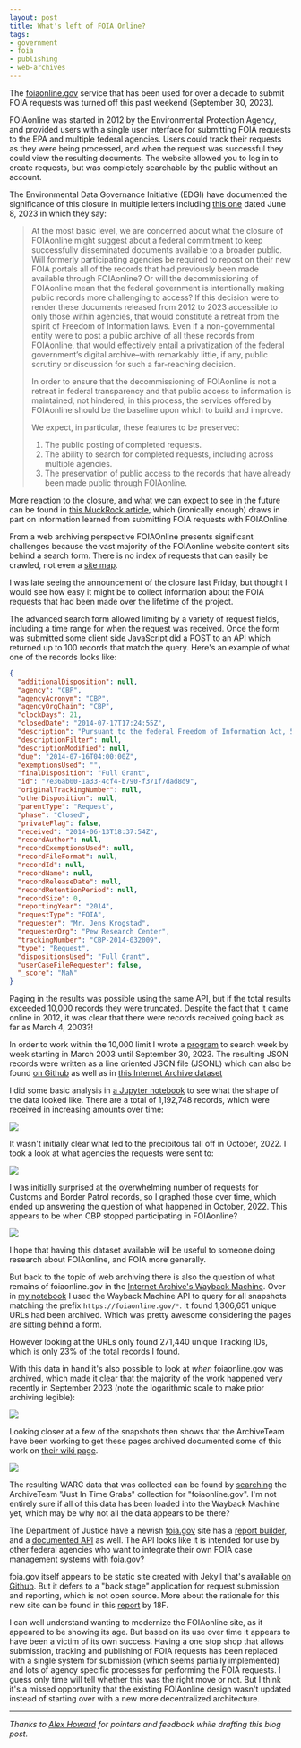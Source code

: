 ```yaml
---
layout: post
title: What's left of FOIA Online?
tags:
- government
- foia
- publishing
- web-archives
---
```


The [foiaonline.gov](https://foiaonline.gov) service that has been used for over a decade to submit FOIA requests was turned off this past weekend (September 30, 2023).

FOIAonline was started in 2012 by the Environmental Protection Agency, and provided users with a single user interface for submitting FOIA requests to the EPA and multiple federal agencies. Users could track their requests as they were being processed, and when the request was successful they could view the resulting documents. The website allowed you to log in to create requests, but was completely searchable by the public without an account.

The Environmental Data Governance Initiative (EDGI) have documented the significance of this closure in multiple letters including [this one](https://envirodatagov.org/wp-content/uploads/2023/09/EDGI_Comment_FOIA_Advisory_Committee_2023-06-08.pdf) dated June 8, 2023 in which they say:

> At the most basic level, we are concerned about what the closure of FOIAonline might suggest
about a federal commitment to keep successfully disseminated documents available to a
broader public. Will formerly participating agencies be required to repost on their new FOIA
portals all of the records that had previously been made available through FOIAonline? Or will
the decommissioning of FOIAonline mean that the federal government is intentionally making
public records more challenging to access? If this decision were to render these documents
released from 2012 to 2023 accessible to only those within agencies, that would constitute a
retreat from the spirit of Freedom of Information laws. Even if a non-governmental entity were to
post a public archive of all these records from FOIAonline, that would effectively entail a
privatization of the federal government’s digital archive–with remarkably little, if any, public
scrutiny or discussion for such a far-reaching decision.
>
> In order to ensure that the decommissioning of FOIAonline is not a retreat in federal
transparency and that public access to information is maintained, not hindered, in this process,
the services offered by FOIAonline should be the baseline upon which to build and improve.
>
> We expect, in particular, these features to be preserved:
> 
> 1. The public posting of completed requests.  
> 2. The ability to search for completed requests, including across multiple agencies.  
> 3. The preservation of public access to the records that have already been made public through FOIAonline.  

More reaction to the closure, and what we can expect to see in the future can be found in [this MuckRock article](https://www.muckrock.com/news/archives/2023/sep/26/foiaonline-shutting-down/), which (ironically enough) draws in part on information learned from submitting FOIA requests with FOIAOnline.

From a web archiving perspective FOIAOnline presents significant challenges because the vast majority of the FOIAonline website content sits behind a search form. There is no index of requests that can easily be crawled, not even a [site map](https://en.wikipedia.org/wiki/Site_map).

I was late seeing the announcement of the closure last Friday, but thought I would see how easy it might be to collect information about the FOIA requests that had been made over the lifetime of the project.

The advanced search form allowed limiting by a variety of request fields, including a time range for when the request was received. Once the form was submitted some client side JavaScript did a POST to an API which returned up to 100 records that match the query. Here's an example of what one of the records looks like:

```json
{
  "additionalDisposition": null,
  "agency": "CBP",
  "agencyAcronym": "CBP",
  "agencyOrgChain": "CBP",
  "clockDays": 21,
  "closedDate": "2014-07-17T17:24:55Z",
  "description": "Pursuant to the federal Freedom of Information Act, 5 U.S.C. § 552, I request the following data for all alien children apprehended by U.S. Customs and Border Protection at the Southwest Border in fiscal years 2013 and 2014. (Fiscal year 2014 would be from Oct. 1, 2013 through May 31, 2014.):   -Age  -Gender  -Country of origin  -Border Patrol sector of apprehension (i.e. apprehended in the Rio Grande Sector)  -Accompanied status (i.e. whether or not the child was accompanied by a parent or guardian)  -Case status (i.e. removed, placed in removal proceedings, etc.)    For unaccompanied alien children apprehended by U.S. Customs and Border Protection at the Southwest Border over the same time period (FY 2013 and FY 2014, through May 31, 2014), I request the following:   -Whether the apprehended child was released to family located in the U.S.  -Whether the apprehended child is suspected to be a human trafficking victim.    I would like to receive the information in an electronic format.    If my request is denied in whole or part, I ask that you justify all deletions by reference to specific exemptions of the act. I will also expect you to release all segregable portions of otherwise exempt material.    As I am making this request as a journalist and this information is of timely value, I would appreciate your communicating with me by telephone or email, rather than by mail, if you have questions regarding this request.    I look forward to your response within the 20 working days, as outlined by the statute.",
  "descriptionFilter": null,
  "descriptionModified": null,
  "due": "2014-07-16T04:00:00Z",
  "exemptionsUsed": "",
  "finalDisposition": "Full Grant",
  "id": "7e36ab00-1a33-4cf4-b790-f371f7dad8d9",
  "originalTrackingNumber": null,
  "otherDisposition": null,
  "parentType": "Request",
  "phase": "Closed",
  "privateFlag": false,
  "received": "2014-06-13T18:37:54Z",
  "recordAuthor": null,
  "recordExemptionsUsed": null,
  "recordFileFormat": null,
  "recordId": null,
  "recordName": null,
  "recordReleaseDate": null,
  "recordRetentionPeriod": null,
  "recordSize": 0,
  "reportingYear": "2014",
  "requestType": "FOIA",
  "requester": "Mr. Jens Krogstad",
  "requesterOrg": "Pew Research Center",
  "trackingNumber": "CBP-2014-032009",
  "type": "Request",
  "dispositionsUsed": "Full Grant",
  "userCaseFileRequester": false,
  "_score": "NaN"
}
```

Paging in the results was possible using the same API, but if the total results exceeded 10,000 records they were truncated. Despite the fact that it came online in 2012, it was clear that there were records received going back as far as March 4, 2003?!

In order to work within the 10,000 limit I wrote a [program](https://github.com/edsu/foiaonline/blob/main/pull.py) to search week by week starting in March 2003 until September 30, 2023. The resulting JSON records were written as a line oriented JSON file (JSONL) which can also be found [on Github](https://github.com/edsu/foiaonline/) as well as in [this Internet Archive dataset](https://archive.org/details/foia-online-requests)

I did some basic analysis in [a Jupyter notebook](https://github.com/edsu/foiaonline/blob/main/Notebook.ipynb) to see what the shape of the data looked like. There are a total of 1,192,748 records, which were received in increasing amounts over time:

<a href="/images/foia-online-requests.png"><img class="img-fluid" src="/images/foia-online-requests.png"></a>

It wasn't initially clear what led to the precipitous fall off in October, 2022. I took a look at what agencies the requests were sent to:

<a href="/images/foia-online-agencies.png"><img class="img-fluid" src="/images/foia-online-agencies.png"></a>

I was initially surprised at the overwhelming number of requests for Customs and Border Patrol records, so I graphed those over time, which ended up answering the question of what happened in October, 2022. This appears to be when CBP stopped participating in FOIAonline?

<a href="/images/foia-online-cbp.png"><img class="img-fluid" src="/images/foia-online-cbp.png"></a>

I hope that having this dataset available will be useful to someone doing research about FOIAonline, and FOIA more generally.

But back to the topic of web archiving there is also the question of what remains of foiaonline.gov in the [Internet Archive's Wayback Machine](https://web.archive.org). Over in [my notebook](https://github.com/edsu/foiaonline/blob/main/Notebook.ipynb) I used the Wayback Machine API to query for all snapshots matching the prefix `https://foiaonline.gov/*`. It found 1,306,651 unique URLs had been archived. Which was pretty awesome considering the pages are sitting behind a form. 

However looking at the URLs only found 271,440 unique Tracking IDs, which is only 23% of the total records I found.

With this data in hand it's also possible to look at *when* foiaonline.gov was archived, which made it clear that the majority of the work happened very recently in September 2023 (note the logarithmic scale to make prior archiving legible):

<a href="/images/foia-online-archiveteam.png"><img class="img-fluid" src="/images/foia-online-archiveteam.png"></a>

Looking closer at a few of the snapshots then shows that the ArchiveTeam have been working to get these pages archived documented some of this work on [their wiki page](https://wiki.archiveteam.org/index.php/FOIAonline).

<a href="/images/foia-online-wayback.png"><img class="img-fluid" src="/images/foia-online-wayback.png"></a>

The resulting WARC data that was collected can be found by [searching](https://archive.org/details/archiveteam-fire?query=foiaonline.gov) the ArchiveTeam "Just In Time Grabs" collection for "foiaonline.gov". I'm not entirely sure if all of this data has been loaded into the Wayback Machine yet, which may be why not all the data appears to be there?

The Department of Justice have a newish [foia.gov](https://foia.gov) site has a [report builder](https://www.foia.gov/data.html), and a [documented API](https://www.foia.gov/developer/agency-api/) as well. The API looks like it is intended for use by other federal agencies who want to integrate their own FOIA case management systems with foia.gov?

foia.gov itself appears to be static site created with Jekyll that's available [on Github](https://github.com/usdoj/foia.gov). But it defers to a "back stage" application for request submission and reporting, which is not open source. More about the rationale for this new site can be found in this [report](https://github.com/18F/foia-recommendations/blob/master/recommendations.md) by 18F.

I can well understand wanting to modernize the FOIAonline site, as it appeared to be showing its age. But based on its use over time it appears to have been a victim of its own success. Having a one stop shop that allows submission, tracking and publishing of FOIA requests has been replaced with a single system for submission (which seems partially implemented) and lots of agency specific processes for performing the FOIA requests. I guess only time will tell whether this was the right move or not. But I think it's a missed opportunity that the existing FOIAonline design wasn't updated instead of starting over with a new more decentralized architecture.

---

*Thanks to [Alex Howard](https://mastodon.social/@digiphile) for pointers and feedback while drafting this blog post.*
